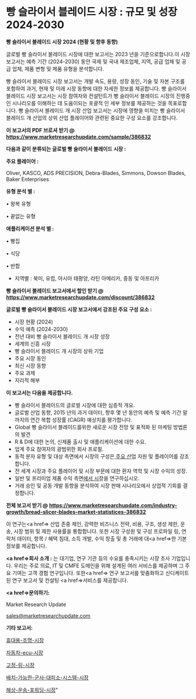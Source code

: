 # 빵 슬라이서 블레이드 시장 : 규모 및 성장 2024-2030

<strong>빵 슬라이서 블레이드 시장 2024 (현황 및 향후 동향)</strong>

글로벌 빵 슬라이서 블레이드 시장에 대한 보고서는 2023 년을 기준으로합니다.이 시장 보고서는 예측 기간 (2024-2030) 동안 국제 및 국내 제조업체, 지역, 공급 업체 및 공급 업체, 제품 변형 및 제품 유형을 분석합니다.

빵 슬라이서 블레이드 시장 보고서는 개발 속도, 용량, 성장 동인, 기술 및 자본 구조를 포함하여 과거, 현재 및 미래 시장 동향에 대한 자세한 정보를 제공합니다. 빵 슬라이서 블레이드 시장 보고서는 시장 참여자와 컨설턴트가 빵 슬라이서 블레이드 시장의 진행중인 시나리오를 이해하는 데 도움이되는 포괄적 인 세부 정보를 제공하는 것을 목표로합니다. 빵 슬라이서 블레이드 개 시장 산업 보고서는 시장에 영향을 미치는 빵 슬라이서 블레이드 개 산업의 상위 산업 플레이어와 관련된 중요한 구성 요소를 강조합니다.



<strong>이 보고서의 PDF 브로셔 받기 @ <a href=https://www.marketresearchupdate.com/sample/386832>https://www.marketresearchupdate.com/sample/386832</a></strong>



<strong>다음과 같이 분류되는 글로벌 빵 슬라이서 블레이드 시장 :</strong>



<strong>주요 플레이어 :</strong>

Oliver, KASCO, ADS PRECISION, Debra-Blades, Simmons, Dowson Blades, Baker Enterprises



<strong>유형 분석 별 :</strong>

• 왕복 유형

• 끝없는 유형



<strong>애플리케이션 분석 별 :</strong>

• 빵집

• 식당

• 반합

<ul>
  <li>지역별 : 북미, 유럽, 아시아 태평양, 라틴 아메리카, 중동 및 아프리카</li>
</ul>


<strong>빵 슬라이서 블레이드 보고서에서 할인 받기 @ <a href=https://www.marketresearchupdate.com/discount/386832>https://www.marketresearchupdate.com/discount/386832</a></strong>



<strong>글로벌 빵 슬라이서 블레이드 시장 보고서에서 강조된 주요 구성 요소 :</strong>
<ul>
  <li>시장 현황 (2024)</li>
  <li>수익 예측 (2024-2030)</li>
  <li>전년 대비 빵 슬라이서 블레이드 개 시장 성장</li>
  <li>세계의 신흥 시장</li>
  <li>빵 슬라이서 블레이드 개 시장의 상위 기업</li>
  <li>주요 시장 동인</li>
  <li>최신 시장 동향</li>
  <li>주요 과제</li>
  <li>지리적 해부</li>
</ul>


<strong>이 보고서는 다음을 제공합니다.</strong>
<ul>
  <li>빵 슬라이서 블레이드의 글로벌 시장에 대한 심층적 개요.</li>
  <li>글로벌 산업 동향, 2015 년의 과거 데이터, 향후 몇 년 동안의 예측 및 예측 기간 말까지의 연간 복합 성장률 (CAGR) 예상치를 평가합니다.</li>
  <li>Global 빵 슬라이서 블레이드를위한 새로운 시장 전망 및 표적화 된 마케팅 방법론의 발견</li>
  <li>R &amp; D에 대한 논의, 신제품 출시 및 애플리케이션에 대한 수요.</li>
  <li>업계 주요 참여자의 광범위한 회사 프로필.</li>
  <li>동적 분자 유형 및 대상 측면에서 시장의 구성은<a href=> 주요 산</a>업 자원 및 플레이어를 강조합니다.</li>
  <li>전 세계 시장과 주요 플레이어 및 시장 부문에 대한 환자 역학 및 시장 수익의 성장.</li>
  <li>일반 및 프리미엄 제품 수익 측면<a href=>에서 시</a>장을 연구하십시오.</li>
  <li>거래 승인 및 공동 개발 동향을 분석하여 시장 판매 시나리오에서 상업적 기회를 결정합니다.</li>
</ul>



<strong>전체 보고서 받기 @ <a href=https://www.marketresearchupdate.com/industry-growth/bread-slicer-blades-market-statistices-386832>https://www.marketresearchupdate.com/industry-growth/bread-slicer-blades-market-statistices-386832</a></strong>

이 연구는<a href=> 산업 존중</a> 체인, 강력한 비즈니스 전략, 비용, 구조, 생성 제한, 운송, 시장 범위 및 제한 사용률을 통합합니다. 또한 시장 구성원 및 구성 프로파일 링, 연락처 데이터, 항목 / 혜택 침대, 소득 개발, 수익 창출 및 총 거래에 대<a href=>한 기본 </a>정보를 제공합니다.



<strong><a href=>회사 소</a>개 :</strong>
는 대기업, 연구 기관 등의 수요를 충족시키는 시장 조사 기업입니다. 우리는 주로 의료, IT 및 CMFE 도메인을 위해 설계된 여러 서비스를 제공하며 그 주요 기여는 고객 경험 연구입니다. 또한<a href=> 연구 보</a>고서를 맞춤화하고 신디케이트 된 연구 보고서 및 컨설팅 <a href=>서비스</a>를 제공합니다.



<strong><a href=>문의하기:</a></strong>

Market Research Update

sales@marketresearchupdate.com



<strong>기타 보고서:</strong>

<a href=https://www.linkedin.com/pulse/휴대용-조명-시장-규모-및-성장-2023-trend-tracking-tips-360-analysis/>휴대용-조명-시장</a>

<a href=https://www.linkedin.com/pulse/자동차-ecu-시장-규모-및-성장-2023-analytics-avenue-adventures-24-ana-vec6f/>자동차-ecu-시장</a>

<a href=https://www.linkedin.com/pulse/고정-링-시장-진입-전략-및-위험-평가2029년-market-matrix-musings-analysis-aaapf/>고정-링-시장</a>

<a href=https://www.linkedin.com/pulse/배치-가능한-군사-대피소-시스템-시장-규모-및-성장-2023-survey-spotlight-pro-24-analysis-hgzcf/>배치-가능한-군사-대피소-시스템-시장</a>

<a href=https://www.linkedin.com/pulse/해상-운송-포워딩-시장-진입-전략-및-위험-평가2029년-trend-tracking-tips-360-analysis-y3axf/>해상-운송-포워딩-시장</a>"
